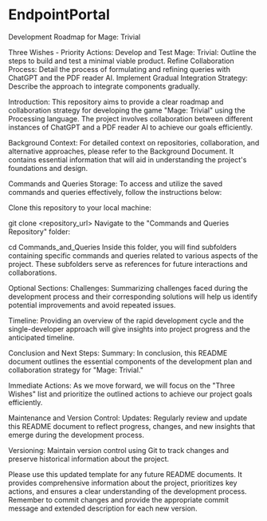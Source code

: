 # EndpointPortal
Development Roadmap for Mage: Trivial

Three Wishes - Priority Actions:
Develop and Test Mage: Trivial: Outline the steps to build and test a minimal viable product.
Refine Collaboration Process: Detail the process of formulating and refining queries with ChatGPT and the PDF reader AI.
Implement Gradual Integration Strategy: Describe the approach to integrate components gradually.

Introduction:
This repository aims to provide a clear roadmap and collaboration strategy for developing the game "Mage: Trivial" using the Processing language. The project involves collaboration between different instances of ChatGPT and a PDF reader AI to achieve our goals efficiently.

Background Context:
For detailed context on repositories, collaboration, and alternative approaches, please refer to the Background Document. It contains essential information that will aid in understanding the project's foundations and design.

Commands and Queries Storage:
To access and utilize the saved commands and queries effectively, follow the instructions below:

Clone this repository to your local machine:

git clone <repository_url>
Navigate to the "Commands and Queries Repository" folder:

cd Commands_and_Queries
Inside this folder, you will find subfolders containing specific commands and queries related to various aspects of the project. These subfolders serve as references for future interactions and collaborations.

Optional Sections:
Challenges:
Summarizing challenges faced during the development process and their corresponding solutions will help us identify potential improvements and avoid repeated issues.

Timeline:
Providing an overview of the rapid development cycle and the single-developer approach will give insights into project progress and the anticipated timeline.

Conclusion and Next Steps:
Summary:
In conclusion, this README document outlines the essential components of the development plan and collaboration strategy for "Mage: Trivial."

Immediate Actions:
As we move forward, we will focus on the "Three Wishes" list and prioritize the outlined actions to achieve our project goals efficiently.

Maintenance and Version Control:
Updates:
Regularly review and update this README document to reflect progress, changes, and new insights that emerge during the development process.

Versioning:
Maintain version control using Git to track changes and preserve historical information about the project.

Please use this updated template for any future README documents. It provides comprehensive information about the project, prioritizes key actions, and ensures a clear understanding of the development process. Remember to commit changes and provide the appropriate commit message and extended description for each new version.
